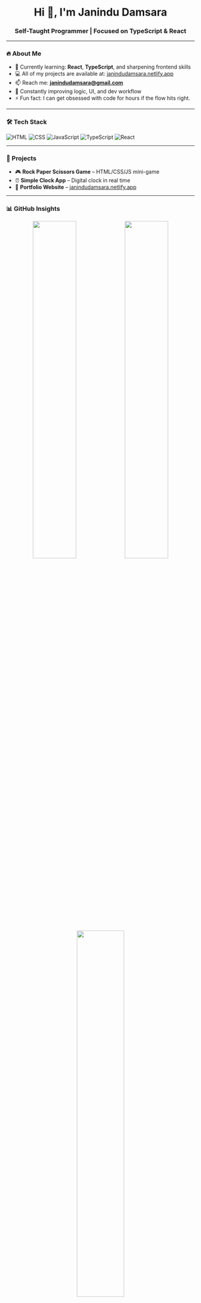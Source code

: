<h1 align="center">Hi 👋, I'm Janindu Damsara</h1>
<h3 align="center">Self-Taught Programmer | Focused on TypeScript & React</h3>

---

### 🔥 About Me

- 🌱 Currently learning: **React**, **TypeScript**, and sharpening frontend skills
- 💻 All of my projects are available at: [janindudamsara.netlify.app](https://janindudamsara.netlify.app)
- 📫 Reach me: **janindudamsara@gmail.com**
- 🧠 Constantly improving logic, UI, and dev workflow
- ⚡ Fun fact: I can get obsessed with code for hours if the flow hits right.

---

### 🛠️ Tech Stack

![HTML](https://img.shields.io/badge/HTML-e34c26?style=for-the-badge&logo=html5&logoColor=white)
![CSS](https://img.shields.io/badge/CSS-1572B6?style=for-the-badge&logo=css3&logoColor=white)
![JavaScript](https://img.shields.io/badge/JavaScript-f7df1e?style=for-the-badge&logo=javascript&logoColor=black)
![TypeScript](https://img.shields.io/badge/TypeScript-007acc?style=for-the-badge&logo=typescript&logoColor=white)
![React](https://img.shields.io/badge/React-20232A?style=for-the-badge&logo=react&logoColor=61DAFB)

---

### 🧪 Projects

- 🎮 **Rock Paper Scissors Game** – HTML/CSS/JS mini-game
- ⏰ **Simple Clock App** – Digital clock in real time
- 💼 **Portfolio Website** – [janindudamsara.netlify.app](https://janindudamsara.netlify.app)

---

### 📊 GitHub Insights

<div align="center">
  <img src="https://github-readme-stats.vercel.app/api?username=JDEditz&show_icons=true&theme=radical" width="48%" />
  <img src="https://github-readme-streak-stats.herokuapp.com?user=JDEditz&theme=radical" width="48%" />
</div>

<br/>

<div align="center">
  <img src="https://github-readme-stats.vercel.app/api/top-langs/?username=JDEditz&layout=compact&theme=radical" width="50%" />
</div>

---

### 📫 Social

<p align="left">
  <a href="https://youtube.com/@BedwarsN" target="_blank">
    <img src="https://img.shields.io/badge/YouTube-%23FF0000.svg?style=for-the-badge&logo=YouTube&logoColor=white" alt="YouTube Badge"/>
  </a>
</p>

